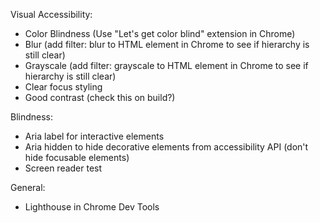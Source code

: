 Visual Accessibility:

- Color Blindness (Use "Let's get color blind" extension in Chrome)
- Blur (add filter: blur to HTML element in Chrome to see if hierarchy is still clear)
- Grayscale (add filter: grayscale to HTML element in Chrome to see if hierarchy is still clear)
- Clear focus styling
- Good contrast (check this on build?)

Blindness:

- Aria label for interactive elements
- Aria hidden to hide decorative elements from accessibility API (don't hide focusable elements)
- Screen reader test

General:

- Lighthouse in Chrome Dev Tools
